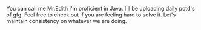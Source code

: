 You can call me Mr.Edith 
I'm proficient in Java.
I'll be uploading daily potd's of gfg. Feel free to check out if you are feeling hard to solve it.
Let's maintain consistency on whatever we are doing.

<!---
VamshiKrishna-0901/VamshiKrishna-0901 is a ✨ special ✨ repository because its `README.md` (this file) appears on your GitHub profile.
You can click the Preview link to take a look at your changes.
--->
